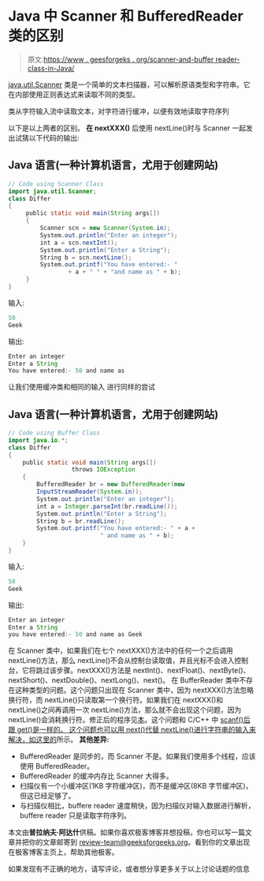 # Java 中 Scanner 和 BufferedReader 类的区别

> 原文:[https://www . geesforgeks . org/scanner-and-buffer reader-class-in-Java/](https://www.geeksforgeeks.org/difference-between-scanner-and-bufferreader-class-in-java/)

[java.util.Scanner](https://www.geeksforgeeks.org/scanner-class-in-java/) 类是一个简单的文本扫描器，可以解析原语类型和字符串。它在内部使用正则表达式来读取不同的类型。

类从字符输入流中读取文本，对字符进行缓冲，以便有效地读取字符序列

以下是以上两者的区别。
**在 nextXXX()**
后使用 nextLine()时与 Scanner 一起发出试猜以下代码的输出:

## Java 语言(一种计算机语言，尤用于创建网站)

```java
// Code using Scanner Class
import java.util.Scanner;
class Differ
{
     public static void main(String args[])
     {
         Scanner scn = new Scanner(System.in);
         System.out.println("Enter an integer");
         int a = scn.nextInt();
         System.out.println("Enter a String");
         String b = scn.nextLine();
         System.out.printf("You have entered:- "
                 + a + " " + "and name as " + b);
     }
}
```

输入:

```java
50
Geek
```

输出:

```java
Enter an integer
Enter a String
You have entered:- 50 and name as
```

让我们使用缓冲类和相同的输入
进行同样的尝试

## Java 语言(一种计算机语言，尤用于创建网站)

```java
// Code using Buffer Class
import java.io.*;
class Differ
{
    public static void main(String args[])
                  throws IOException
    {
        BufferedReader br = new BufferedReader(new
        InputStreamReader(System.in));
        System.out.println("Enter an integer");
        int a = Integer.parseInt(br.readLine());
        System.out.println("Enter a String");
        String b = br.readLine();
        System.out.printf("You have entered:- " + a +
                          " and name as " + b);
    }
}
```

输入:

```java
50
Geek
```

输出:

```java
Enter an integer
Enter a String
you have entered:- 50 and name as Geek
```

在 Scanner 类中，如果我们在七个 nextXXX()方法中的任何一个之后调用 nextLine()方法，那么 nextLine()不会从控制台读取值，并且光标不会进入控制台，它将跳过该步骤。nextXXX()方法是 nextInt()、nextFloat()、nextByte()、nextShort()、nextDouble()、nextLong()、next()。
在 BufferReader 类中不存在这种类型的问题。这个问题只出现在 Scanner 类中，因为 nextXXX()方法忽略换行符，而 nextLine()只读取第一个换行符。如果我们在 nextXXX()和 nextLine()之间再调用一次 nextLine()方法，那么就不会出现这个问题，因为 nextLine()会消耗换行符。修正后的程序见[本](https://ide.geeksforgeeks.org/CErAhD)。这个问题和 C/C++ 中 [scanf()后跟 get()是一样的。
这个问题也可以用 next()代替 nextLine()进行字符串的输入来解决，如这里的](https://www.geeksforgeeks.org/problem-with-scanf-when-there-is-fgetsgetsscanf-after-it/)所示。
**其他差异:**

*   BufferedReader 是同步的，而 Scanner 不是。如果我们使用多个线程，应该使用 BufferedReader。
*   BufferedReader 的缓冲内存比 Scanner 大得多。
*   扫描仪有一个小缓冲区(1KB 字符缓冲区)，而不是缓冲区(8KB 字节缓冲区)，但这已经足够了。
*   与扫描仪相比，buffere reader 速度稍快，因为扫描仪对输入数据进行解析，buffere reader 只是读取字符序列。

本文由**普拉纳夫·阿达什**供稿。如果你喜欢极客博客并想投稿，你也可以写一篇文章并把你的文章邮寄到 review-team@geeksforgeeks.org。看到你的文章出现在极客博客主页上，帮助其他极客。

如果发现有不正确的地方，请写评论，或者想分享更多关于以上讨论话题的信息
